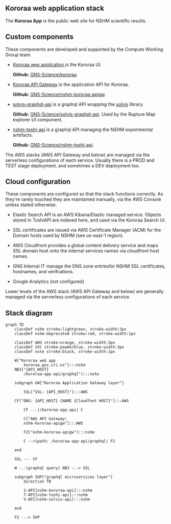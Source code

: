 ## Kororaa web application stack

The **Kororaa App** is the public web site for NSHM scientific results. 

## Custom components

These components are developed and supported by the Compute Working Group team.

 - [Kororaa wep application ](/nzshm-documentation/components/kororaa/) is the Kororaa UI.
    
    **Github:** [GNS-Science/kororaa](https://github.com/GNS-Science/kororaa).

 - [Kororaa API Gateway](/nzshm-documentation/components/nshm_kororaa_apigw/) is the application API for Kororaa.
    
    **Github:** [GNS-Science/nshm-kororaa-apigw](https://github.com/GNS-Science/nshm-kororaa-apigw).

 - [solvis-graphql-api](/nzshm-documentation/components/solvis_graphql_api) is a graphql API wrapping the [solvis](https://github.com/GNS-Science/solvis) library. 
    
    **Github:** [GNS-Science/solvis-graphql-api](https://github.com/GNS-Science/solvis-graphql-api). Used by the Rupture Map explorer UI component.

 - [nshm-toshi-api](/nzshm-documentation/components/nshm_toshi_api) is a graphql API managing the NSHM experimental artefacts.
    
    **Github:** [GNS-Science/nshm-toshi-api](https://github.com/GNS-Science/nshm-toshi-api).

The AWS stacks (AWS API Gateway and below) are managed via the serverless configurations of each service. 
Usually there is a PROD and TEST stage deployment, and sometimes a DEV deployment too.


## Cloud configuration

These components are configured so that the stack functions correctly. As they're rarely touched they are maintained manually,
 via the AWS Console unless stated otherwise.

 - Elastic Search API is an AWS Kibana/Elastic managed service. Objects stored in ToshiAPI are indexed here, and used via the Kororaa Search UI.

 - SSL certificates are issued via AWS Certificate Manager (ACM) for the Domain hosts used by NSHM (see us-east-1 region).

 - AWS Cloudfront provides a global content delivery service and maps SSL domain host onto the internal services names via cloudfront host names.

 - GNS Internal IT manage the DNS zone entriesfor NSHM SSL certificates, hostnames, and verifcations.

 - Google Analytics (not configured)

Lower levels of the AWS stack (AWS API Gateway and below) are generally managed via the serverless configurations of each service.

## Stack diagram

```mermaid
graph TD
    classDef nshm stroke:lightgreen, stroke-width:3px
    classDef nshm-deprecated stroke:red, stroke-width:1px

    classDef AWS stroke:orange, stroke-width:3px
    classDef SVC stroke:powderblue, stroke-width:3px
    classDef note stroke:black, stroke-width:1px
    
    W["Kororaa web app
        kororaa.gns.cri.nz"]:::nshm
    NB3["{API_HOST}
        /kororaa-app-api/graphql"]:::note 

    subgraph GW["Kororaa Application Gateway layer"]

        SSL["SSL: {API_HOST}"]:::AWS
        
    CF["DNS: {API_HOST} CNAME {Cloudfont HOST}"]:::AWS

        CF -.-|/kororaa-app-api| C

        C["AWS API Gateway:
        nshm-kororaa-apigw"]:::AWS
        
        F2["nshm-kororaa-apigw"]:::nshm

        C -->|path: /kororaa-app-api/graphql| F2

    end

    SSL --- CF

    W -.-|graphql query| NB3 -.-> SSL

    subgraph SUP["graphql microservices layer"]
        direction TB

        S-API[nshm-kororaa-api]:::nshm
        T-API[nshm-toshi-api]:::nshm
        V-API[nshm-solvis-api]:::nshm

    end

    F2 -.-> SUP

```
